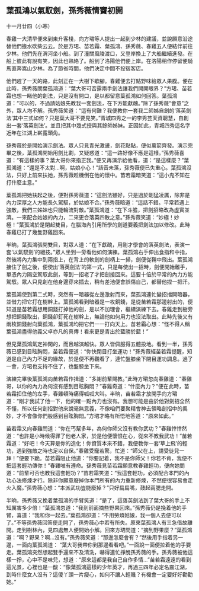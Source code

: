 葉孤鴻以氣馭劍，孫秀薇情竇初開
------------------------------

十一月廿四（小寒）

春雞一大清早便來到東升客棧，向方珺等人提出一起到少林的建議，並說願意沿途替他們擔水砍柴云云。於是方珺、苗若霜、葉孤鴻、孫秀薇、春雞五人便結伴前往少林。他們先在渭河坐小船。到了潼關風陵渡口，又登岸換上了大船繼續進發。在船上彼此有說有笑，因此也熟絡了。船到了洛陽他們便上岸。在洛陽稍作停留便騎馬直奔嵩山少林。為了節省時間，他們決定中間不投宿客店。

他們趕了一天的路，此刻正在一大樹下歇腳。春雞便去打點野味給眾人果腹。便在此時，孫秀薇問葉孤鴻道：“葉大哥可否露兩手劍法讓我們開開眼界？”方珺、苗若霜也想一睹他的劍法，只是沒有開口，是以都留意葉孤鴻如何回答。葉孤鴻道：“可以的，不過請姑娘先教我一套劍法，在下方能獻醜。”除了孫秀薇“會意”之外，眾人均不解。孫秀薇笑道：“這有何難？我便教你一套我二師姊自創的‘落英劍法’其中三式如何？只是葉大哥不要見笑。”青城四秀之一的李秀芸天資聰慧，自創出一套‘落英劍法’。並且把其中幾式授與其餘師姊妹。正因如此，青城四秀這名字近年在江湖上嶄露頭角。

孫秀薇於是開始演示劍法。眾人只見青光激盪，劍花點點，便似萬箭齊發。演示完畢之後，葉孤鴻開始用劍比劃，又疑惑道：“這一路好像不應是這樣。”孫秀薇喜道：“有這樣的事？葉大哥你來指正我。”便又再演示給他看，道：“是這樣麼？”葉孤鴻道：“還是不太對...啊，姑娘小心！”話音未落，孫秀薇便已失重心。葉孤鴻沒法，只好上前來扶她，孫秀薇趁機倒在他的懷中。苗若霜暗笑道：“這小鬼不知在打什麼主意。”

葉孤鴻把她扶起之後，便對孫秀薇道：“這劍法雖好，只是過於剛猛凌厲，除非是內力深厚之人方能長久駕馭，於姑娘不合。”孫秀薇暗道：“這話不錯。平常若遇上強敵，我們三姊妹也只能輪流對敵。”葉孤鴻道：“在下斗膽，把劍招略改為虛實並濟。一來配合姑娘的內力，二來更合落英四散之意。”孫秀薇笑道：“妙極！妙極！”葉孤鴻於是閉起雙目，在腦海內引用所學的劍道要義把劍法加以修改。此時春雞已打了幾隻野雞回來。

半晌，葉孤鴻張開雙目，對眾人道：“在下獻醜，用剛才學會的落英劍法，表演一套‘以氣馭劍’的絕技。”眾人坐到一旁看他如何演練。葉孤鴻右手伸出食指和中指，然後將內力集中到兩指上，在背上的軟劍的劍柄上一掃，劍便從鞘中飛出。葉孤鴻接住了劍之後，便使出‘落英劍法’的第一式，只是每使出一招時，劍便開始離手，單憑內力隔空駕馭此劍，等到一招老了才把劍接回來。這要十倍於平常的內力方能駕馭。眾人只見劍在他身邊穿來插去，稍有差池便會誤傷自己，都替他捏一把汗。

葉孤鴻使到第二式時，突然有一暗器從左邊激射而來，葉孤鴻連忙變招擋開暗器，並借力把它打在樹幹上。葉孤鴻看到暗器是一枚銅錢，是從苗若霜那邊射出的，便知道是苗若霜想用銅錢打掉他的劍，是以不加理會，繼續演練下去。春雞走到樹旁想把銅錢取出，銅錢卻釘死在樹幹上，無論他如何用力也沒法取出。此時先後又有兩枚銅錢射向葉孤鴻，葉孤鴻均把它們一一打向天上。苗若霜心想：“怪不得人稱葉孤鴻盡得他義父卓亦凡的真傳！看來更是青出於藍勝於藍！”

但見葉孤鴻氣定神閑的，而且越演越快。眾人皆佩服得五體投地。看到一半，孫秀薇已感到目眩胸悶，苗若霜便道：“你快閉目打坐運功！”孫秀薇經苗若霜提醒，知道是自己內力不足的緣故，於是便不再觀看了，連忙盤膝坐下閉目運功調息。過了一會，方珺也支持不住了，也盤膝坐下來。

演練完畢後葉孤鴻向苗若霜作揖道：“多謝前輩賜教。”此時方珺忽向春雞道：“春雞哥，以你的內力為何沒有感到目眩胸悶？”春雞奇道：“什麼內力？”便在此時，苗若霜扣住他的左手，春雞頓時痛得呱呱大叫。半晌，苗若霜才放開手向方珺道：“剛才我試了他一下，他的確一點內力也沒有。我想可能是由於他對劍招全然不懂，所以任何劍招對他來說毫無意義，不像咱們要聚精會神去領略劍招中的奧妙，才不會像你們般感到目眩胸悶。”方珺才略有所悟地答道：“原來如此。”

苗若霜又向春雞問道：“你在丐幫多年，為何你師父沒有教你武功？”春雞悻悻然道：“也許是小時候得罪了他老人家，於是他便懷恨在心，從來不教我武功！”苗若霜道：“好吧！今天算是你的造化！你資質本來不錯，我便教你一套‘草上飛’的輕功，遇到強敵之時也足以自保。”春雞受寵若驚，忙道：“師父在上，請受徒兒一拜！”便要下跪。苗若霜阻止他道：“你要記着，我不是你師父！你若不肯，我便不把這套輕功傳你！”春雞唯有遵命。孫秀薇見苗若霜願意教春雞輕功，便向她問道：“前輩可否也教我這套輕功？”苗若霜笑道：“我這套輕功，必須配合本門的內功心法修煉才行。除非你願意廢掉你本門所有的內力重新修煉，不然便很容易會走火入魔。”孫秀薇心想：“本派武功豈能廢掉？”只好扁扁嘴，鼓起兩腮走開。

半晌，孫秀薇又挽着葉孤鴻的手臂笑道：“是了，這落英劍法到了葉大哥的手上不知厲害多少倍！”葉孤鴻忽道：“我到前面摘些野果回來。”孫秀薇仍是挽着他的手臂，喜道：“我和你一起去。”葉孤鴻卻道：“不用勞煩姑娘，我一個人去便可以了。”不等孫秀薇回答便走開了，孫秀薇心中若有所失。原來葉孤鴻人有三急借故離開。走到樹林內，見四處無人便開始小解。回來方珺問道：“摘到野果麼？”葉孤鴻道：“啊？野果？啊...沒有。”孫秀薇笑道：“那邊怎麼會有？”然後用手指着另一邊，一面向葉孤鴻道： “葉大哥我帶你到那邊看看吧。”一面說一面便拉着他的手要走。葉孤鴻突然想起雙手還來不及清洗，嚇得連忙掙脫孫秀薇的手。孫秀薇被他這樣一掙，心中不是味兒，想道：“原來這都是我自己自作多情...”苗若霜遠遠的看到這光景，心裡也是一酸：“像葉孤鴻這樣的少年英才，再過三四年必定名震江湖，到時什麼女人沒有？這傻丫頭一片癡心，如何不讓人輕賤？有機會一定要好好勸勸她。”
